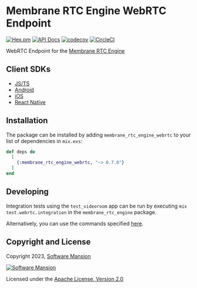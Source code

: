 # Membrane RTC Engine WebRTC Endpoint

[![Hex.pm](https://img.shields.io/hexpm/v/membrane_rtc_engine_webrtc.svg)](https://hex.pm/packages/membrane_rtc_engine_webrtc)
[![API Docs](https://img.shields.io/badge/api-docs-yellow.svg?style=flat)](https://hexdocs.pm/membrane_rtc_engine_webrtc)
[![codecov](https://codecov.io/gh/jellyfish-dev/membrane_rtc_engine/branch/master/graph/badge.svg?token=9F1XHHUY2B)](https://codecov.io/gh/jellyfish-dev/membrane_rtc_engine)
[![CircleCI](https://circleci.com/gh/jellyfish-dev/membrane_rtc_engine.svg?style=svg)](https://circleci.com/gh/jellyfish-dev/membrane_rtc_engine)

WebRTC Endpoint for the [Membrane RTC Engine](https://github.com/jellyfish-dev/membrane_rtc_engine)

## Client SDKs

- [JS/TS](https://github.com/jellyfish-dev/membrane-webrtc-js)
- [Android](https://github.com/jellyfish-dev/membrane-webrtc-android)
- [iOS](https://github.com/jellyfish-dev/membrane-webrtc-ios)
- [React Native](https://github.com/jellyfish-dev/react-native-membrane-webrtc)

## Installation

The package can be installed by adding `membrane_rtc_engine_webrtc` to your list of dependencies in `mix.exs`:

```elixir
def deps do
  [
    {:membrane_rtc_engine_webrtc, "~> 0.7.0"}
  ]
end
```

## Developing

Integration tests using the `test_videoroom` app can be run by executing `mix test.webrtc.integration`
in the `membrane_rtc_engine` package.

Alternatively, you can use the commands specified [here](integration_test/test_videoroom/README.md).

## Copyright and License

Copyright 2023, [Software Mansion](https://swmansion.com/?utm_source=git&utm_medium=readme&utm_campaign=membrane_rtc_engine)

[![Software Mansion](https://logo.swmansion.com/logo?color=white&variant=desktop&width=200&tag=membrane-github)](https://swmansion.com/?utm_source=git&utm_medium=readme&utm_campaign=membrane_rtc_engine)

Licensed under the [Apache License, Version 2.0](LICENSE)
